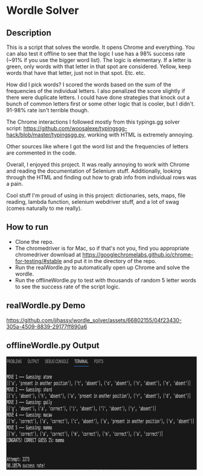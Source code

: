# Wordle Solver 
## Description
  This is a script that solves the wordle. It opens Chrome and everything. You can also test it offline to see that the logic I use has a 98% success rate (~91% if you use the bigger word list). The logic is elementary. If a letter is green, only words with that letter in that spot are considered. Yellow, keep words that have that letter, just not in that spot. Etc. etc. 
  
  How did I pick words? I scored the words based on the sum of the frequencies of the individual letters. I also penalized the score slightly if there were duplicate letters. I could have done strategies that knock out a bunch of common letters first or some other logic that is cooler, but I didn't. 91-98% rate isn't terrible though. 
  
  The Chrome interactions I followed mostly from this typings.gg solver script: https://github.com/woosalexe/typingsgg-hack/blob/master/typingsgg.py, working with HTML is extremely annoying.
  
  Other sources like where I got the word list and the frequencies of letters are commented in the code. 
  
  Overall, I enjoyed this project. It was really annoying to work with Chrome and reading the documentation of Selenium stuff. Additionally, looking through the HTML and finding out how to grab info from individual rows was a pain. 
  
  Cool stuff I'm proud of using in this project: dictionaries, sets, maps, file reading, lambda function, selenium webdriver stuff, and a lot of swag (comes naturally to me really). 
  
## How to run
- Clone the repo.
- The chromedriver is for Mac, so if that's not you, find you appropriate chromedriver download at https://googlechromelabs.github.io/chrome-for-testing/#stable and put it in the directory of the repo.
- Run the realWordle.py to automatically open up Chrome and solve the wordle.
- Run the offlineWordle.py to test with thousands of random 5 letter words to see the success rate of the script logic.

## realWordle.py Demo
https://github.com/jjhassy/wordle_solver/assets/66802155/04f23430-305a-4509-8839-29177ff890a6

## offlineWordle.py Output
<img src="https://github.com/jjhassy/wordle_solver/blob/387cf5d2d67ae120873ebd4afffe4f7d39e31a64/screenshot.png" width="900" height="300" />




